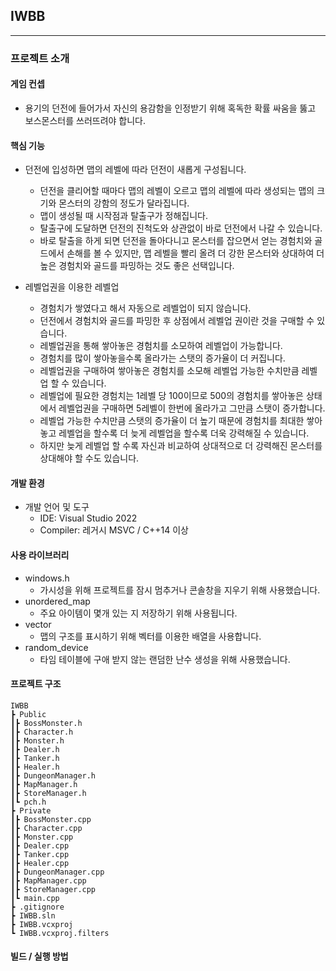 ## IWBB
---
### 프로젝트 소개
#### 게임 컨셉
- 용기의 던전에 들어가서 자신의 용감함을 인정받기 위해 혹독한 확률 싸움을 뚫고 보스몬스터를 쓰러뜨려야 합니다.

#### 핵심 기능
- 던전에 입성하면 맵의 레벨에 따라 던전이 새롭게 구성됩니다.
  - 던전을 클리어할 때마다 맵의 레벨이 오르고 맵의 레벨에 따라 생성되는 맵의 크기와 몬스터의 강함의 정도가 달라집니다.
  - 맵이 생성될 때 시작점과 탈출구가 정해집니다.
  - 탈출구에 도달하면 던전의 진척도와 상관없이 바로 던전에서 나갈 수 있습니다.
  - 바로 탈출을 하게 되면 던전을 돌아다니고 몬스터를 잡으면서 얻는 경험치와 골드에서 손해를 볼 수 있지만, 맵 레벨을 빨리 올려 더 강한 몬스터와 상대하여 더 높은 경험치와 골드를 파밍하는 것도 좋은 선택입니다.

- 레벨업권을 이용한 레벨업
  - 경험치가 쌓였다고 해서 자동으로 레벨업이 되지 않습니다.
  - 던전에서 경험치와 골드를 파밍한 후 상점에서 레벨업 권이란 것을 구매할 수 있습니다.
  - 레벨업권을 통해 쌓아놓은 경험치를 소모하여 레벨업이 가능합니다.
  - 경험치를 많이 쌓아놓을수록 올라가는 스탯의 증가율이 더 커집니다.
  - 레벨업권을 구매하여 쌓아놓은 경험치를 소모해 레벨업 가능한 수치만큼 레벨업 할 수 있습니다.
  - 레벨업에 필요한 경험치는 1레벨 당 100이므로 500의 경험치를 쌓아놓은 상태에서 레벨업권을 구매하면 5레벨이 한번에 올라가고 그만큼 스탯이 증가합니다.
  - 레벨업 가능한 수치만큼 스탯의 증가율이 더 높기 때문에 경험치를 최대한 쌓아놓고 레벨업을 할수록 더 늦게 레벨업을 할수록 더욱 강력해질 수 있습니다.
  - 하지만 늦게 레벨업 할 수록 자신과 비교하여 상대적으로 더 강력해진 몬스터를 상대해야 할 수도 있습니다.

#### 개발 환경
- 개발 언어 및 도구
  - IDE: Visual Studio 2022
  - Compiler: 레거시 MSVC / C++14 이상
 

#### 사용 라이브러리
- windows.h
  - 가시성을 위해 프로젝트를 잠시 멈추거나 콘솔창을 지우기 위해 사용했습니다.
- unordered_map
  - 주요 아이템이 몇개 있는 지 저장하기 위해 사용됩니다.
- vector
  - 맵의 구조를 표시하기 위해 벡터를 이용한 배열을 사용합니다.
- random_device
  - 타임 테이블에 구애 받지 않는 랜덤한 난수 생성을 위해 사용했습니다.
 
#### 프로젝트 구조
```
IWBB
┣ Public
┃┣ BossMonster.h
┃┣ Character.h
┃┣ Monster.h
┃┣ Dealer.h
┃┣ Tanker.h
┃┣ Healer.h
┃┣ DungeonManager.h
┃┣ MapManager.h
┃┣ StoreManager.h
┃┗ pch.h
┣ Private
┃┣ BossMonster.cpp
┃┣ Character.cpp
┃┣ Monster.cpp
┃┣ Dealer.cpp
┃┣ Tanker.cpp
┃┣ Healer.cpp
┃┣ DungeonManager.cpp
┃┣ MapManager.cpp
┃┣ StoreManager.cpp
┃┗ main.cpp
┣ .gitignore
┣ IWBB.sln
┣ IWBB.vcxproj
┗ IWBB.vcxproj.filters
```


#### 빌드 / 실행 방법
